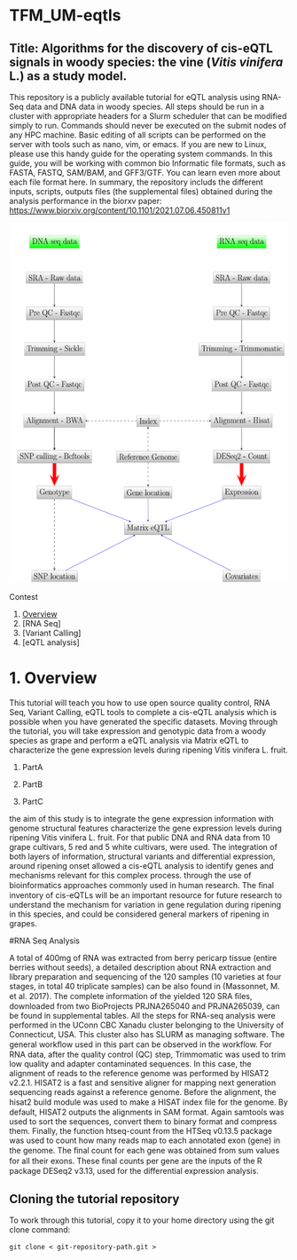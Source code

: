 # TFM_UM-eqtls
## Title: Algorithms for the discovery of cis-eQTL signals in woody species: the vine (*Vitis vinifera* L.) as a study model.


This repository is a publicly available tutorial for eQTL analysis using RNA-Seq data and DNA data in woody species. All steps should be run in a cluster with appropriate headers for a Slurm scheduler that can be modified simply to run. Commands should never be executed on the submit nodes of any HPC machine. Basic editing of all scripts can be performed on the server with tools such as nano, vim, or emacs. If you are new to Linux, please use this handy guide for the operating system commands. In this guide, you will be working with common bio Informatic file formats, such as FASTA, FASTQ, SAM/BAM, and GFF3/GTF. You can learn even more about each file format here. 
In summary, the repository includs the different inputs, scripts, outputs files (the supplemental files) obtained during the analysis performance in the biorxv paper: https://www.biorxiv.org/content/10.1101/2021.07.06.450811v1





![Screenshot](/Figures/generalpipeline.png)


Contest
 1. [Overview](1.Overwiew)
 2. [RNA Seq]
 3. [Variant Calling]
 4. [eQTL analysis]

# 1. Overview
This tutorial will teach you how to use open source quality control, RNA Seq, Variant Calling, eQTL tools to complete a cis-eQTL analysis which is possible when you  have generated the specific datasets. Moving through the tutorial, you will take expression and genotypic data from a woody species as grape and perform a eQTL analysis via Matrix eQTL to characterize the gene expression levels during ripening Vitis vinifera L. fruit.



1. PartA

2. PartB

3. PartC
    
the aim of this study is to integrate the gene expression information with genome structural features characterize the gene expression levels during ripening Vitis vinifera L. fruit. For that public DNA and RNA data from 10 grape cultivars, 5 red and 5 white cultivars, were used. The integration of both layers of  information, structural variants and differential expression, around ripening onset allowed a cis-eQTL analysis to identify genes and mechanisms relevant for this complex process. through the use of bioinformatics approaches commonly used in human research. The ﬁnal inventory of cis-eQTLs will be an important resource for future research to understand the mechanism for variation in gene regulation during ripening in this species, and could be considered general markers of ripening in grapes.


#RNA Seq Analysis

A total of 400mg of RNA was extracted from berry pericarp tissue (entire berries without seeds), a detailed description about RNA extraction and library preparation and sequencing of the 120 samples (10 varieties at four stages, in total 40 triplicate samples) can be also found in (Massonnet, M. et al. 2017). The complete information of the yielded 120 SRA ﬁles, downloaded from two BioProjects PRJNA265040 and PRJNA265039, can be found in supplemental tables. All the steps for RNA-seq analysis were performed in the UConn CBC Xanadu cluster belonging to the University of Connecticut, USA. This cluster also has SLURM as managing software. The general workﬂow used in this part can be observed in the workflow. For RNA data, after the quality control (QC) step, Trimmomatic was used to trim low quality and adapter contaminated sequences. In this case, the alignment of reads to the reference genome was performed by HISAT2 v2.2.1. HISAT2 is a fast and sensitive aligner for mapping next generation sequencing reads against a reference genome. Before the alignment, the hisat2 build module was used to make a HISAT index ﬁle for the genome. By default, HISAT2 outputs the alignments in SAM format. Again samtools was used to sort the sequences, convert them to binary format and compress them. Finally, the function htseq-count from the HTSeq v0.13.5 package was used to count how many reads map to each annotated exon (gene) in the genome. The ﬁnal count for each gene was obtained from sum values for all their exons. These ﬁnal counts per gene are the inputs of the R package DESeq2 v3.13, used for the differential expression analysis.

## Cloning the tutorial repository

To work through this tutorial, copy it to your home directory using the git clone command:
```
git clone < git-repository-path.git > 

```


